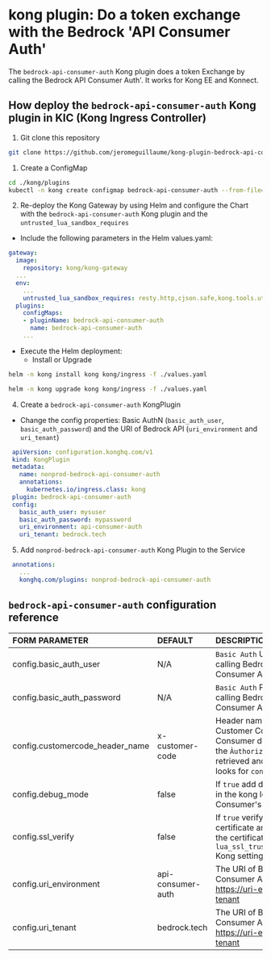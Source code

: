 # kong plugin: Do a token exchange with the Bedrock 'API Consumer Auth'
The `bedrock-api-consumer-auth` Kong plugin does a token Exchange by calling the Bedrock API Consumer Auth'. It works for Kong EE and Konnect.

## How deploy the `bedrock-api-consumer-auth` Kong plugin in KIC (Kong Ingress Controller)
1) Git clone this repository
```sh
git clone https://github.com/jeromeguillaume/kong-plugin-bedrock-api-consumer-auth.git
```
1) Create a ConfigMap
```sh
cd ./kong/plugins
kubectl -n kong create configmap bedrock-api-consumer-auth --from-file=./bedrock-api-consumer-auth
```
2) Re-deploy the Kong Gateway by using Helm and configure the Chart with the `bedrock-api-consumer-auth` Kong plugin and the `untrusted_lua_sandbox_requires`
- Include the following parameters in the Helm values.yaml:
```yaml
gateway:
  image:
    repository: kong/kong-gateway
  ...  
  env:
    ...
    untrusted_lua_sandbox_requires: resty.http,cjson.safe,kong.tools.utils
  plugins:
    configMaps:
    - pluginName: bedrock-api-consumer-auth
      name: bedrock-api-consumer-auth
    ...
```
- Execute the Helm deployment:
  - Install or Upgrade
```sh
helm -n kong install kong kong/ingress -f ./values.yaml
```
```sh
helm -n kong upgrade kong kong/ingress -f ./values.yaml
```
4) Create a `bedrock-api-consumer-auth` KongPlugin
- Change the config properties: Basic AuthN (`basic_auth_user`, `basic_auth_password`) and the URI of Bedrock API (`uri_environment` and `uri_tenant`)
```yaml
 apiVersion: configuration.konghq.com/v1
 kind: KongPlugin
 metadata:
   name: nonprod-bedrock-api-consumer-auth
   annotations:
     kubernetes.io/ingress.class: kong
 plugin: bedrock-api-consumer-auth
 config:
   basic_auth_user: mysuser
   basic_auth_password: mypassword
   uri_environment: api-consumer-auth
   uri_tenant: bedrock.tech
```
5) Add `nonprod-bedrock-api-consumer-auth` Kong Plugin to the Service
```yaml
 annotations:
   ...
   konghq.com/plugins: nonprod-bedrock-api-consumer-auth
```

## `bedrock-api-consumer-auth` configuration reference
|FORM PARAMETER                 |DEFAULT          |DESCRIPTION                                                 |
|:------------------------------|:----------------|:-----------------------------------------------------------|
|config.basic_auth_user         |N/A              |`Basic Auth` User name for calling Bedrock API Consumer Auth|
|config.basic_auth_password     |N/A              |`Basic Auth` Password for calling Bedrock API Consumer Auth|
|config.customercode_header_name|x-customer-code  |Header name for passing Customer Code. If the Consumer doesn't provide it, the `Àuthorization Bearer` is retrieved and the plugin looks for `consumer` claim|
|config.debug_mode              |false            |If `true` add debug message in the kong log and in the Consumer's error message|
|config.ssl_verify              |false            |If `true` verify the Bedrock API certificate and please add the certificate in the `lua_ssl_trusted_certificate` Kong setting|
|config.uri_environment         |api-consumer-auth|The URI of Bedrock API Consumer Auth is https://uri-environment.uri-tenant|
|config.uri_tenant              |bedrock.tech     |The URI of Bedrock API Consumer Auth is https://uri-environment.uri-tenant|
